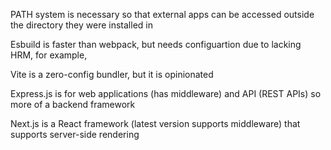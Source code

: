 PATH system is necessary so that external apps can be accessed outside the directory they were installed in

Esbuild is faster than webpack, but needs configuartion due to lacking HRM, for example,

Vite is a zero-config bundler, but it is opinionated

Express.js is for web applications (has middleware) and API (REST APIs) so more of a backend framework

Next.js is a React framework (latest version supports middleware) that supports server-side rendering